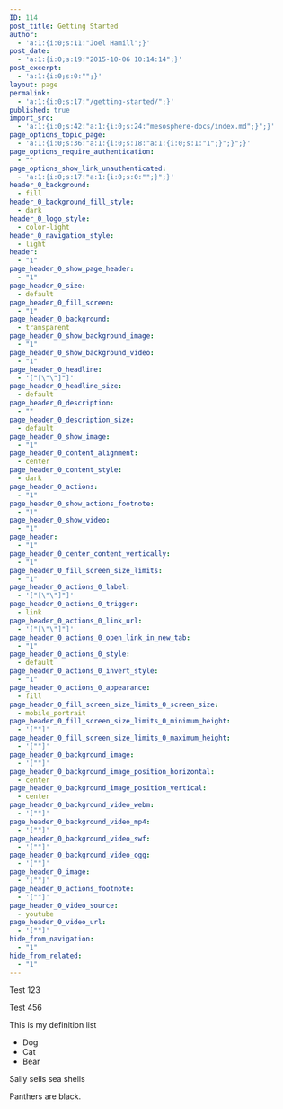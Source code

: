 ```yaml
---
ID: 114
post_title: Getting Started
author:
  - 'a:1:{i:0;s:11:"Joel Hamill";}'
post_date:
  - 'a:1:{i:0;s:19:"2015-10-06 10:14:14";}'
post_excerpt:
  - 'a:1:{i:0;s:0:"";}'
layout: page
permalink:
  - 'a:1:{i:0;s:17:"/getting-started/";}'
published: true
import_src:
  - 'a:1:{i:0;s:42:"a:1:{i:0;s:24:"mesosphere-docs/index.md";}";}'
page_options_topic_page:
  - 'a:1:{i:0;s:36:"a:1:{i:0;s:18:"a:1:{i:0;s:1:"1";}";}";}'
page_options_require_authentication:
  - ""
page_options_show_link_unauthenticated:
  - 'a:1:{i:0;s:17:"a:1:{i:0;s:0:"";}";}'
header_0_background:
  - fill
header_0_background_fill_style:
  - dark
header_0_logo_style:
  - color-light
header_0_navigation_style:
  - light
header:
  - "1"
page_header_0_show_page_header:
  - "1"
page_header_0_size:
  - default
page_header_0_fill_screen:
  - "1"
page_header_0_background:
  - transparent
page_header_0_show_background_image:
  - "1"
page_header_0_show_background_video:
  - "1"
page_header_0_headline:
  - '["[\"\"]"]'
page_header_0_headline_size:
  - default
page_header_0_description:
  - ""
page_header_0_description_size:
  - default
page_header_0_show_image:
  - "1"
page_header_0_content_alignment:
  - center
page_header_0_content_style:
  - dark
page_header_0_actions:
  - "1"
page_header_0_show_actions_footnote:
  - "1"
page_header_0_show_video:
  - "1"
page_header:
  - "1"
page_header_0_center_content_vertically:
  - "1"
page_header_0_fill_screen_size_limits:
  - "1"
page_header_0_actions_0_label:
  - '["[\"\"]"]'
page_header_0_actions_0_trigger:
  - link
page_header_0_actions_0_link_url:
  - '["[\"\"]"]'
page_header_0_actions_0_open_link_in_new_tab:
  - "1"
page_header_0_actions_0_style:
  - default
page_header_0_actions_0_invert_style:
  - "1"
page_header_0_actions_0_appearance:
  - fill
page_header_0_fill_screen_size_limits_0_screen_size:
  - mobile_portrait
page_header_0_fill_screen_size_limits_0_minimum_height:
  - '[""]'
page_header_0_fill_screen_size_limits_0_maximum_height:
  - '[""]'
page_header_0_background_image:
  - '[""]'
page_header_0_background_image_position_horizontal:
  - center
page_header_0_background_image_position_vertical:
  - center
page_header_0_background_video_webm:
  - '[""]'
page_header_0_background_video_mp4:
  - '[""]'
page_header_0_background_video_swf:
  - '[""]'
page_header_0_background_video_ogg:
  - '[""]'
page_header_0_image:
  - '[""]'
page_header_0_actions_footnote:
  - '[""]'
page_header_0_video_source:
  - youtube
page_header_0_video_url:
  - '[""]'
hide_from_navigation:
  - "1"
hide_from_related:
  - "1"
---
```

Test 123

Test 456

This is my definition list
- Dog
- Cat
- Bear

Sally sells sea shells


Panthers are black.